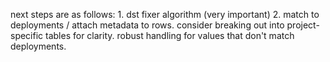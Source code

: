 next steps are as follows: 1. dst fixer algorithm (very important) 2. match to deployments / attach metadata to rows. consider breaking out into project-specific tables for clarity. robust handling for values that don't match deployments. 